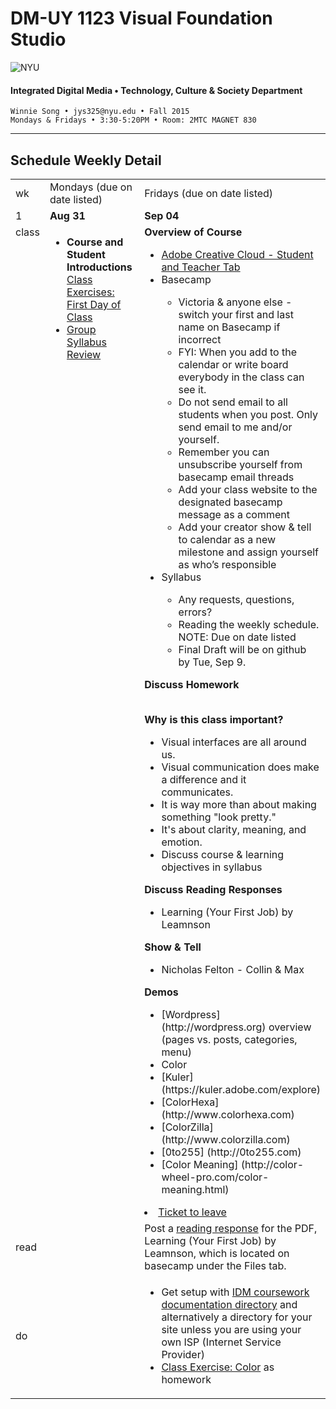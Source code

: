 # DM-UY 1123 Visual Foundation Studio

![NYU](http://ws2.polishedsolid.com/de/nyu_soe_logo.png)
#### Integrated Digital Media • Technology, Culture &amp; Society Department

    Winnie Song • jys325@nyu.edu • Fall 2015 
    Mondays & Fridays • 3:30-5:20PM • Room: 2MTC MAGNET 830

---

## Schedule Weekly Detail

<table>
<tr>
<td>wk</td>
<td>Mondays (due on date listed)</td>
<td>Fridays (due on date listed)</td>
</tr>
<tr>
  <td valign="top">1</td>
  <td valign="top" width="48%"><strong>Aug 31</strong></td>
  <td valign="top" width="48%"><strong>Sep 04</strong></td>
</tr>
<tr>
<td valign="top">class</td>
<td valign="top">
<ul>
<li><strong>Course and Student Introductions</strong><br><a href="../class_exercises/dm1123_class_exercise_first_day.md">Class Exercises: First Day of Class</li>
<li>Group Syllabus Review</li>
</ul></td>
<td valign="top"><strong>Overview of Course</strong>
<ul>
<li><a href="https://creative.adobe.com/plans" target="_blank">Adobe Creative Cloud - Student and Teacher Tab</a></li>
<li> Basecamp</li>
     <uL>
     <li>Victoria &amp; anyone else - switch your first and last name on Basecamp if incorrect</li>
     <li>FYI: When you add to the calendar or write board everybody in the class can see it.</li>
     <li>Do not send email to all students when you post. Only send email to me and/or yourself.</li>
     <li>Remember you can unsubscribe yourself from basecamp email threads </li>
     <li>Add your class website to the designated basecamp message as a comment</li>
     <li>Add your creator show &amp; tell to calendar as a new milestone and assign yourself as who’s responsible</li>
     </uL>
<li> Syllabus</li>
<ul>
 <li>Any requests, questions, errors?</li>
 <li>Reading the weekly schedule. NOTE: Due on date listed</li>
 <li>Final Draft will be on github by Tue, Sep 9.</li>
</ul>
</ul>

<strong>Discuss Homework</strong><br><br>

<strong>Why is this class important?</strong>
<ul>
<li>Visual interfaces are all around us. </li>
<li>Visual communication does make a difference and it communicates.</li>
<li>It is way more than about making something "look pretty."</li>
<li>It's about clarity, meaning, and emotion.</li>
<li>Discuss course &amp; learning objectives in syllabus</li>
</ul>

<strong>Discuss Reading Responses</strong>
<ul>
<li>Learning (Your First Job) by Leamnson</li>
</ul>

<strong>Show &amp; Tell</strong>
<ul>
<li>Nicholas Felton - Collin &amp; Max</li>
</ul>

<strong>Demos</strong>
<ul>
<li>[Wordpress] (http://wordpress.org) overview (pages vs. posts, categories, menu)</li>
<li>Color</li>
  <li>[Kuler] (https://kuler.adobe.com/explore)</li>
  <li>[ColorHexa] (http://www.colorhexa.com)</li>
  <li>[ColorZilla] (http://www.colorzilla.com)</li>
  <li>[0to255] (http://0to255.com)</li>
  <li>[Color Meaning] (http://color-wheel-pro.com/color-meaning.html)</li>
 </ul>

<li><a href="../projects/dm1123_vfs_tickets_to_leave.md">Ticket to leave</a></li>
</ul></td>
</tr>
<tr>
  <td>read</td>
  <td></td>
  <td>Post a <a href="../projects/dm1123_vfs_reading_responses" target="_blank">reading response</a> for the PDF, Learning (Your First Job) by Leamnson, which is located on basecamp under the Files tab.</td> 
</tr>
<tr>
  <td>do</td>
  <td></td> 
  <td>
  <ul>
   <li>Get setup with <a href="../projects/dm1123_idm_coursework_documentation.md">IDM coursework documentation directory</a> and alternatively a directory for your site unless you are using your own ISP (Internet Service Provider)</li>
  <li><a href="../class_exercises/dm1123_class_exercise_color.md">Class Exercise: Color</a> as homework</li>
  </ul></td>
</tr>
</table>









